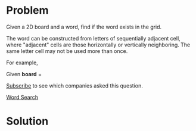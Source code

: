 
# Problem

Given a 2D board and a word, find if the word exists in the grid.

The word can be constructed from letters of sequentially adjacent cell, where
"adjacent" cells are those horizontally or vertically neighboring. The same
letter cell may not be used more than once.

For example,

Given **board** =

[Subscribe](/subscribe/) to see which companies asked this question.



[Word Search](https://leetcode.com/problems/word-search)

# Solution



